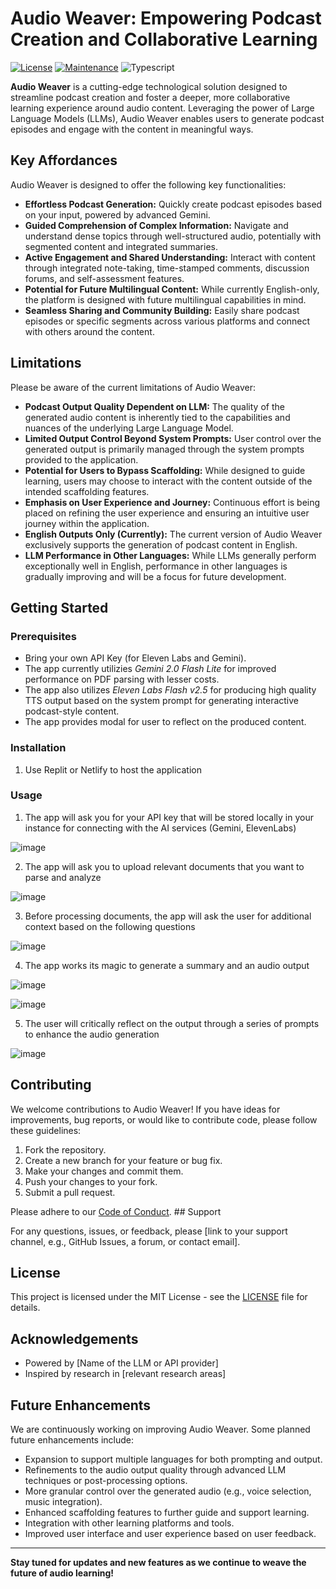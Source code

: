 # Audio Weaver: Empowering Podcast Creation and Collaborative Learning

[![License](https://img.shields.io/badge/License-MIT-green.svg)](https://opensource.org/licenses/MIT)
[![Maintenance](https://img.shields.io/badge/Maintained-No-yellow.svg)](https://github.com/aliabidhasan/AudioWeaver)
![Typescript](https://img.shields.io/badge/TypeScript-007ACC?style=for-the-badge&logo=typescript&logoColor=white)

**Audio Weaver** is a cutting-edge technological solution designed to streamline podcast creation and foster a deeper, more collaborative learning experience around audio content. Leveraging the power of Large Language Models (LLMs), Audio Weaver enables users to generate podcast episodes and engage with the content in meaningful ways.

## Key Affordances

Audio Weaver is designed to offer the following key functionalities:

* **Effortless Podcast Generation:** Quickly create podcast episodes based on your input, powered by advanced Gemini.
* **Guided Comprehension of Complex Information:** Navigate and understand dense topics through well-structured audio, potentially with segmented content and integrated summaries.
* **Active Engagement and Shared Understanding:** Interact with content through integrated note-taking, time-stamped comments, discussion forums, and self-assessment features.
* **Potential for Future Multilingual Content:** While currently English-only, the platform is designed with future multilingual capabilities in mind.
* **Seamless Sharing and Community Building:** Easily share podcast episodes or specific segments across various platforms and connect with others around the content.

## Limitations

Please be aware of the current limitations of Audio Weaver:

* **Podcast Output Quality Dependent on LLM:** The quality of the generated audio content is inherently tied to the capabilities and nuances of the underlying Large Language Model.
* **Limited Output Control Beyond System Prompts:** User control over the generated output is primarily managed through the system prompts provided to the application.
* **Potential for Users to Bypass Scaffolding:** While designed to guide learning, users may choose to interact with the content outside of the intended scaffolding features.
* **Emphasis on User Experience and Journey:** Continuous effort is being placed on refining the user experience and ensuring an intuitive user journey within the application.
* **English Outputs Only (Currently):** The current version of Audio Weaver exclusively supports the generation of podcast content in English.
* **LLM Performance in Other Languages:** While LLMs generally perform exceptionally well in English, performance in other languages is gradually improving and will be a focus for future development.

## Getting Started

### Prerequisites

- Bring your own API Key (for Eleven Labs and Gemini).
- The app currently utilizies _Gemini 2.0 Flash Lite_ for improved performance on PDF parsing with lesser costs.
- The app also utilizes _Eleven Labs Flash v2.5_ for producing high quality TTS output based on the system prompt for generating interactive podcast-style content.
- The app provides modal for user to reflect on the produced content. 

### Installation

1. Use Replit or Netlify to host the application

### Usage

1.  The app will ask you for your API key that will be stored locally in your instance for connecting with the AI services (Gemini, ElevenLabs)

![image](https://github.com/user-attachments/assets/0b8510f0-8d77-49d6-b27c-5b4f22e79cc7)

2.  The app will ask you to upload relevant documents that you want to parse and analyze 

![image](https://github.com/user-attachments/assets/2a1df295-a5b5-416f-be30-c8af42ab5177)

3.  Before processing documents, the app will ask the user for additional context based on the following questions

![image](https://github.com/user-attachments/assets/6e95006b-a1d9-432b-8b39-97830c5477e5)

4.  The app works its magic to generate a summary and an audio output

![image](https://github.com/user-attachments/assets/2063b4f8-3a40-4904-8e28-f7c5c5616968)

![image](https://github.com/user-attachments/assets/1fc4e64f-887d-4956-9d0d-4c6de2463602)

5. The user will critically reflect on the output through a series of prompts to enhance the audio generation

![image](https://github.com/user-attachments/assets/d6c744f4-090d-48d5-abeb-41a2c8c122b7)


## Contributing

We welcome contributions to Audio Weaver! If you have ideas for improvements, bug reports, or would like to contribute code, please follow these guidelines:

1.  Fork the repository.
2.  Create a new branch for your feature or bug fix.
3.  Make your changes and commit them.
4.  Push your changes to your fork.
5.  Submit a pull request.

Please adhere to our [Code of Conduct](CODE_OF_CONDUCT.md). ## Support

For any questions, issues, or feedback, please [link to your support channel, e.g., GitHub Issues, a forum, or contact email].

## License

This project is licensed under the MIT License - see the [LICENSE](LICENSE) file for details.

## Acknowledgements

* Powered by [Name of the LLM or API provider]
* Inspired by research in [relevant research areas]

## Future Enhancements

We are continuously working on improving Audio Weaver. Some planned future enhancements include:

* Expansion to support multiple languages for both prompting and output.
* Refinements to the audio output quality through advanced LLM techniques or post-processing options.
* More granular control over the generated audio (e.g., voice selection, music integration).
* Enhanced scaffolding features to further guide and support learning.
* Integration with other learning platforms and tools.
* Improved user interface and user experience based on user feedback.

---

**Stay tuned for updates and new features as we continue to weave the future of audio learning!**
